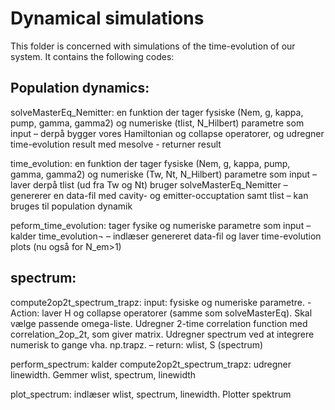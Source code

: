 # Dynamical simulations

This folder is concerned with simulations of the time-evolution of our system. It contains the following codes:

## Population dynamics:
solveMasterEq_Nemitter: en funktion der tager fysiske (Nem, g, kappa, pump, gamma, gamma2) og numeriske (tlist, N_Hilbert) parametre som input – derpå bygger vores Hamiltonian og collapse operatorer, og udregner time-evolution result med mesolve - returner result

time_evolution: en funktion der tager fysiske (Nem, g, kappa, pump, gamma, gamma2) og numeriske (Tw, Nt, N_Hilbert) parametre som input – laver derpå tlist (ud fra Tw og Nt) bruger solveMasterEq_Nemitter – genererer en data-fil med cavity- og emitter-occuptation samt tlist – kan bruges til population dynamik

peform_time_evolution: tager fysike og numeriske parametre som input – kalder time_evolution¬ – indlæser genereret data-fil og laver time-evolution plots (nu også for N_em>1)

## spectrum:
compute2op2t_spectrum_trapz: input: fysiske og numeriske parametre. - Action: laver H og collapse operatorer (samme som solveMasterEq). Skal vælge passende omega-liste. Udregner 2-time correlation function med correlation_2op_2t, som giver matrix. Udregner spectrum ved at integrere numerisk to gange vha. np.trapz. – return: wlist, S (spectrum)

perform_spectrum: kalder compute2op2t_spectrum_trapz: udregner linewidth. Gemmer wlist, spectrum, linewidth 

plot_spectrum: indlæser wlist, spectrum, linewidth. Plotter spektrum